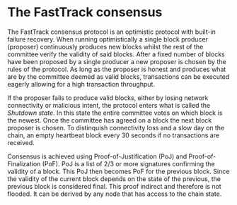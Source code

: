 # The FastTrack consensus

The FastTrack consensus protocol is an optimistic protocol with built-in failure recovery. When running optimistically a single block producer (proposer) continuously produces new blocks whilst the rest of the committee verify the validity of said blocks. After a fixed number of blocks have been proposed by a single producer a new proposer is chosen by the rules of the protocol.  As long as the proposer is honest and produces what are by the committee deemed as valid blocks, transactions can be executed eagerly allowing for a high transaction throughput.

If the proposer fails to produce valid blocks, either by losing network connectivity or malicious intent, the protocol enters what is called the *Shutdown state*. In this state the entire committee votes on which block is the newest. Once the committee has agreed on a block the next block proposer is chosen. To distinquish connectivity loss and a slow day on the chain, an empty heartbeat block every 30 seconds if no transactions are received.

Consensus is achieved using Proof-of-Justification (PoJ) and Proof-of-Finalization (PoF). PoJ is a list of 2/3 or more signatures confirming the validity of a block. This PoJ then becomes PoF for the previous block. Since the validity of the current block depends on the state of the previous, the previous block is considered final. This proof indirect and therefore is not flooded. It can be derived by any node that has access to the chain state.


